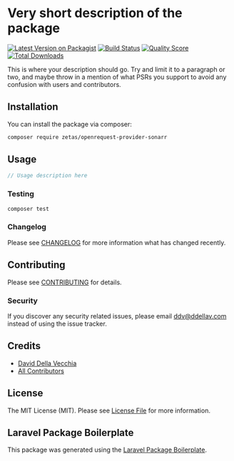 # Very short description of the package

[![Latest Version on Packagist](https://img.shields.io/packagist/v/zetas/openrequest-provider-sonarr.svg?style=flat-square)](https://packagist.org/packages/zetas/openrequest-provider-sonarr)
[![Build Status](https://img.shields.io/travis/zetas/openrequest-provider-sonarr/master.svg?style=flat-square)](https://travis-ci.org/zetas/openrequest-provider-sonarr)
[![Quality Score](https://img.shields.io/scrutinizer/g/zetas/openrequest-provider-sonarr.svg?style=flat-square)](https://scrutinizer-ci.com/g/zetas/openrequest-provider-sonarr)
[![Total Downloads](https://img.shields.io/packagist/dt/zetas/openrequest-provider-sonarr.svg?style=flat-square)](https://packagist.org/packages/zetas/openrequest-provider-sonarr)

This is where your description should go. Try and limit it to a paragraph or two, and maybe throw in a mention of what PSRs you support to avoid any confusion with users and contributors.

## Installation

You can install the package via composer:

```bash
composer require zetas/openrequest-provider-sonarr
```

## Usage

``` php
// Usage description here
```

### Testing

``` bash
composer test
```

### Changelog

Please see [CHANGELOG](CHANGELOG.md) for more information what has changed recently.

## Contributing

Please see [CONTRIBUTING](CONTRIBUTING.md) for details.

### Security

If you discover any security related issues, please email ddv@ddellav.com instead of using the issue tracker.

## Credits

- [David Della Vecchia](https://github.com/zetas)
- [All Contributors](../../contributors)

## License

The MIT License (MIT). Please see [License File](LICENSE.md) for more information.

## Laravel Package Boilerplate

This package was generated using the [Laravel Package Boilerplate](https://laravelpackageboilerplate.com).